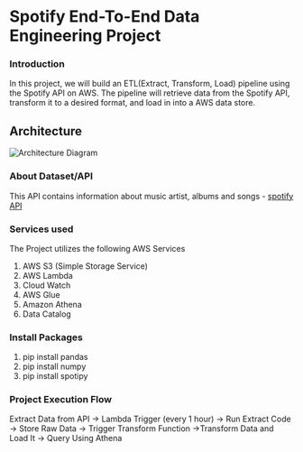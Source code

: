 # Spotify End-To-End Data Engineering Project

### Introduction
In this project, we will build an ETL(Extract, Transform, Load) pipeline using the Spotify API on AWS. The pipeline will retrieve data from the Spotify API, transform it to a desired format, and load in into a AWS data store.

## Architecture
![Architecture Diagram](https://github.com/mythili2734/Spotify-End-To-End-Data-Engineering-Project/assets/158598007/54c09f5a-9271-428b-9dc0-3b3422899d11)

### About Dataset/API
This API contains information about music artist, albums and songs - [spotify API](https://developer.spotify.com/documentation/web-api)

### Services used
 The Project utilizes the following AWS Services
  1. AWS S3 (Simple Storage Service)
  2. AWS Lambda
  3. Cloud Watch
  4. AWS Glue
  5. Amazon Athena
  6. Data Catalog

### Install Packages

 1. pip install pandas
 2. pip install numpy
 3.  pip install spotipy

 ### Project Execution Flow
 Extract Data from API -> Lambda Trigger (every 1 hour) -> Run Extract Code -> Store Raw Data -> Trigger Transform Function ->Transform Data and Load It -> Query Using Athena 



